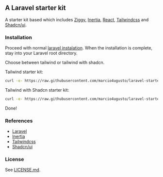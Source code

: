 ## A Laravel starter kit

A starter kit based which includes [Ziggy](https://github.com/tighten/ziggy), [Inertia](https://inertiajs.com/), [React](https://react.dev/), [Tailwindcss](https://tailwindcss.com/) and [Shadcn/ui](https://ui.shadcn.com/).

### Installation

Proceed with normal [laravel instalation](https://laravel.com/docs/11.x/installation). When the installation is complete, stay into your Laravel root directory.

Choose between tailwind or tailwind with shadcn.

Tailwind starter kit:

```bash
curl -o- https://raw.githubusercontent.com/marcio4ugusto/laravel-starter-kit/main/install-default.sh | bash
```

Tailwind with Shadcn starter kit:

```bash
curl -o- https://raw.githubusercontent.com/marcio4ugusto/laravel-starter-kit/main/install-shadcn.sh | bash
```

Done!

### References

- [Laravel](https://laravel.com/)
- [Inertia](https://inertiajs.com/)
- [Tailwindcss](https://tailwindcss.com/)
- [Shadcn/ui](https://ui.shadcn.com/)

### License

See [LICENSE.md](./LICENSE.md).
